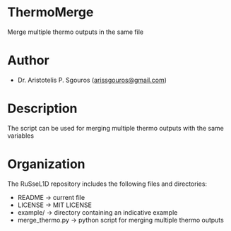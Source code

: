 # ThermoMerge
Merge multiple thermo outputs in the same file

# Author
- Dr. Aristotelis P. Sgouros (arissgouros@gmail.com)

# Description
The script can be used for merging multiple thermo outputs with the same variables

# Organization
The RuSseL1D repository includes the following files and directories:
 - README          -> current file
 - LICENSE         -> MIT LICENSE
 - example/        -> directory containing an indicative example
 - merge_thermo.py -> python script for merging multiple thermo outputs
